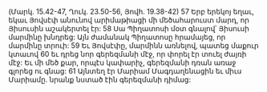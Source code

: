 (Մարկ. 15.42-47, Ղուկ. 23.50-56, Յովհ. 19.38-42)
57 Երբ երեկոյ եղաւ, եկաւ Յովսէփ անունով արիմաթիացի մի մեծահարուստ մարդ, որ Յիսուսին աշակերտել էր: 58 Սա Պիղատոսի մօտ գնալով՝ Յիսուսի մարմինը խնդրեց: Այն ժամանակ Պիղատոսը հրամայեց, որ մարմինը տրուի: 59 Եւ Յովսէփը, մարմինն առնելով, պատեց մաքուր կտաւով 60 եւ դրեց նոր գերեզմանի մէջ, որ փորել էր տուել ժայռի մէջ: Եւ մի մեծ քար, որպէս կափարիչ, գերեզմանի դռան առաջ գլորեց ու գնաց: 61 Այնտեղ էր Մարիամ Մագդաղենացին եւ միւս Մարիամը. նրանք նստած էին գերեզմանի դիմաց:
